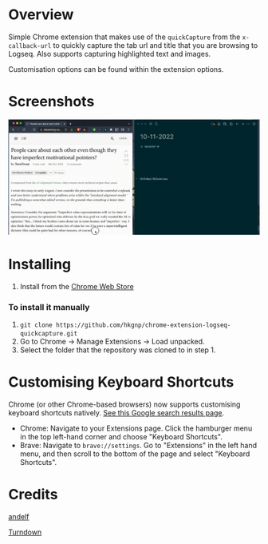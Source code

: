 # Overview

Simple Chrome extension that makes use of the `quickCapture` from the `x-callback-url` to quickly capture the tab url and title that you are browsing to Logseq. Also supports capturing highlighted text and images.

Customisation options can be found within the extension options.

# Screenshots

![](/screenshots/logseq-quickcapture.gif)

# Installing

1. Install from the [Chrome Web Store](https://chrome.google.com/webstore/detail/logseq-quick-capture/hdpmdgiddmjppbeahnglgagndmahlanc)

### To install it manually

1. `git clone https://github.com/hkgnp/chrome-extension-logseq-quickcapture.git`
2. Go to Chrome -> Manage Extensions -> Load unpacked.
3. Select the folder that the repository was cloned to in step 1.

# Customising Keyboard Shortcuts

Chrome (or other Chrome-based browsers) now supports customising keyboard shortcuts natively. [See this Google search results page](https://www.google.com/search?q=define+hotkey+for+chrome+extension).

- Chrome: Navigate to your Extensions page. Click the hamburger menu in the top left-hand corner and choose "Keyboard Shortcuts".
- Brave: Navigate to `brave://settings`. Go to "Extensions" in the left hand menu, and then scroll to the bottom of the page and select "Keyboard Shortcuts".

# Credits

[andelf](https://github.com/logseq/logseq/pull/5721)

[Turndown](https://github.com/mixmark-io/turndown)
